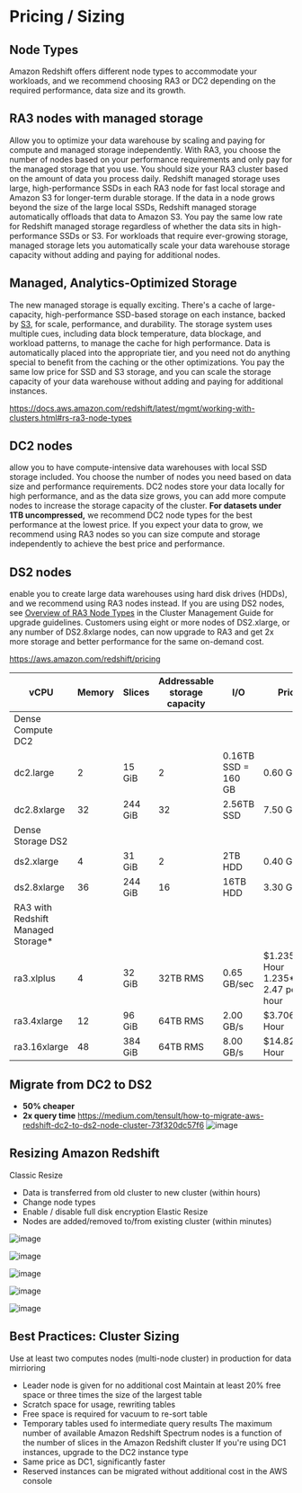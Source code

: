 # Pricing / Sizing

## Node Types

Amazon Redshift offers different node types to accommodate your workloads, and we recommend choosing RA3 or DC2 depending on the required performance, data size and its growth.

## RA3 nodes with managed storage

Allow you to optimize your data warehouse by scaling and paying for compute and managed storage independently. With RA3, you choose the number of nodes based on your performance requirements and only pay for the managed storage that you use. You should size your RA3 cluster based on the amount of data you process daily.
Redshift managed storage uses large, high-performance SSDs in each RA3 node for fast local storage and Amazon S3 for longer-term durable storage. If the data in a node grows beyond the size of the large local SSDs, Redshift managed storage automatically offloads that data to Amazon S3. You pay the same low rate for Redshift managed storage regardless of whether the data sits in high-performance SSDs or S3. For workloads that require ever-growing storage, managed storage lets you automatically scale your data warehouse storage capacity without adding and paying for additional nodes.

## Managed, Analytics-Optimized Storage

The new managed storage is equally exciting. There's a cache of large-capacity, high-performance SSD-based storage on each instance, backed by [S3](https://aws.amazon.com/s3/), for scale, performance, and durability. The storage system uses multiple cues, including data block temperature, data blockage, and workload patterns, to manage the cache for high performance. Data is automatically placed into the appropriate tier, and you need not do anything special to benefit from the caching or the other optimizations. You pay the same low price for SSD and S3 storage, and you can scale the storage capacity of your data warehouse without adding and paying for additional instances.

https://docs.aws.amazon.com/redshift/latest/mgmt/working-with-clusters.html#rs-ra3-node-types

## DC2 nodes

allow you to have compute-intensive data warehouses with local SSD storage included. You choose the number of nodes you need based on data size and performance requirements. DC2 nodes store your data locally for high performance, and as the data size grows, you can add more compute nodes to increase the storage capacity of the cluster. **For datasets under 1TB uncompressed,** we recommend DC2 node types for the best performance at the lowest price. If you expect your data to grow, we recommend using RA3 nodes so you can size compute and storage independently to achieve the best price and performance.

## DS2 nodes

enable you to create large data warehouses using hard disk drives (HDDs), and we recommend using RA3 nodes instead. If you are using DS2 nodes, see [Overview of RA3 Node Types](https://docs.aws.amazon.com/redshift/latest/mgmt/working-with-clusters.html#rs-ra3-node-types) in the Cluster Management Guide for upgrade guidelines. Customers using eight or more nodes of DS2.xlarge, or any number of DS2.8xlarge nodes, can now upgrade to RA3 and get 2x more storage and better performance for the same on-demand cost.

https://aws.amazon.com/redshift/pricing

| **vCPU** | **Memory** | **Slices** | **Addressable storage capacity** | **I/O** | **Price** |
|---|---|---|---|---|---|
| Dense Compute DC2 |
| dc2.large | 2 | 15 GiB | 2 | 0.16TB SSD = 160 GB | 0.60 GB/s | $0.315per Hour 0.315 *8 = $2.52 per Hour |
| dc2.8xlarge | 32 | 244 GiB | 32 | 2.56TB SSD | 7.50 GB/s | $6.10per Hour |
| Dense Storage DS2 |
| ds2.xlarge | 4 | 31 GiB | 2 | 2TB HDD | 0.40 GB/s | $1.19per Hour |
| ds2.8xlarge | 36 | 244 GiB | 16 | 16TB HDD | 3.30 GB/s | $9.50per Hour |
| RA3 with Redshift Managed Storage* |
| ra3.xlplus | 4 | 32 GiB | 32TB RMS | 0.65 GB/sec | $1.235per Hour 1.235* 2 = 2.47 per hour |
| ra3.4xlarge | 12 | 96 GiB | 64TB RMS | 2.00 GB/s | $3.706per Hour |
| ra3.16xlarge | 48 | 384 GiB | 64TB RMS | 8.00 GB/s | $14.827per Hour |

## Migrate from DC2 to DS2

- **50% cheaper**
- **2x query time**
https://medium.com/tensult/how-to-migrate-aws-redshift-dc2-to-ds2-node-cluster-73f320dc57f6
![image](../../../media/AWS-Redshift_Pricing-Sizing-image1.jpg)

## Resizing Amazon Redshift

Classic Resize

- Data is transferred from old cluster to new cluster (within hours)
- Change node types
- Enable / disable full disk encryption
Elastic Resize
- Nodes are added/removed to/from existing cluster (within minutes)

![image](../../../media/AWS-Redshift_Pricing-Sizing-image2.jpg)

![image](../../../media/AWS-Redshift_Pricing-Sizing-image3.jpg)

![image](../../../media/AWS-Redshift_Pricing-Sizing-image4.jpg)

![image](../../../media/AWS-Redshift_Pricing-Sizing-image5.jpg)

![image](../../../media/AWS-Redshift_Pricing-Sizing-image6.jpg)

## Best Practices: Cluster Sizing

Use at least two computes nodes (multi-node cluster) in production for data mirrioring

- Leader node is given for no additional cost
Maintain at least 20% free space or three times the size of the largest table
- Scratch space for usage, rewriting tables
- Free space is required for vacuum to re-sort table
- Temporary tables used fo intermediate query results
The maximum number of available Amazon Redshift Spectrum nodes is a function of the number of slices in the Amazon Redshift cluster
If you're using DC1 instances, upgrade to the DC2 instance type
- Same price as DC1, significantly faster
- Reserved instances can be migrated without additional cost in the AWS console
